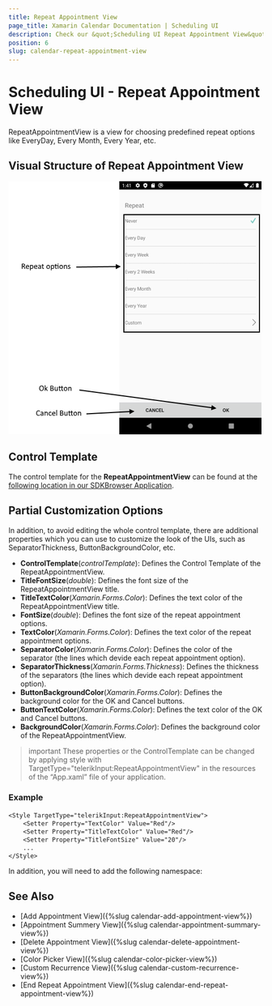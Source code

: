 ```yaml
---
title: Repeat Appointment View
page_title: Xamarin Calendar Documentation | Scheduling UI
description: Check our &quot;Scheduling UI Repeat Appointment View&quot; documentation article for Telerik Calendar for Xamarin control.
position: 6
slug: calendar-repeat-appointment-view
---
```


# Scheduling UI - Repeat Appointment View

RepeatAppointmentView is a view for choosing predefined repeat options like EveryDay, Every Month, Every Year, etc.

## Visual Structure of Repeat Appointment View

![Scheduling UI Repeat Appointment View](images/calendar-repeat-appointment-view.png)

## Control Template

The control template for the **RepeatAppointmentView** can be found at the [following location in our SDKBrowser Application](https://github.com/telerik/xamarin-forms-sdk/blob/master/XamarinSDK/SDKBrowser/SDKBrowser/Examples/CalendarControl/SchedulingCategory/SchedulingUIViews/RepeatAppointmentView.xaml).

## Partial Customization Options 

In addition, to avoid editing the whole control template, there are additional properties which you can use to customize the look of the UIs, such as SeparatorThickness, ButtonBackgroundColor, etc.  

* **ControlTemplate**(*controlTemplate*): Defines the Control Template of the RepeatAppointmentView.
* **TitleFontSize**(*double*): Defines the font size of the RepeatAppointmentView title.
* **TitleTextColor**(*Xamarin.Forms.Color*): Defines the text color of the RepeatAppointmentView title.
* **FontSize**(*double*): Defines the font size of the repeat appointment options.
* **TextColor**(*Xamarin.Forms.Color*): Defines the text color of the repeat appointment options.
* **SeparatorColor**(*Xamarin.Forms.Color*): Defines the color of the separator (the lines which devide each repeat appointment option).
* **SeparatorThickness**(*Xamarin.Forms.Thickness*): Defines the thickness of the separators (the lines which devide each repeat appointment option).
* **ButtonBackgroundColor**(*Xamarin.Forms.Color*): Defines the background color for the OK and Cancel buttons.
* **ButtonTextColor**(*Xamarin.Forms.Color*): Defines the text color of the OK and Cancel buttons.
* **BackgroundColor**(*Xamarin.Forms.Color*): Defines the background color of the RepeatAppointmentView.

>important These properties or the ControlTemplate can be changed by applying style with TargetType="telerikInput:RepeatAppointmentView" in the  resources of the “App.xaml” file of your application. 

### Example

```XAML
<Style TargetType="telerikInput:RepeatAppointmentView">
    <Setter Property="TextColor" Value="Red"/>
    <Setter Property="TitleTextColor" Value="Red"/>
    <Setter Property="TitleFontSize" Value="20"/>
	...
</Style>
```

In addition, you will need to add the following namespace: 

<snippet id='xmlns-telerikinput'/>

## See Also

* [Add Appointment View]({%slug calendar-add-appointment-view%})
* [Appointment Summery View]({%slug calendar-appointment-summary-view%})
* [Delete Appointment View]({%slug calendar-delete-appointment-view%})
* [Color Picker View]({%slug calendar-color-picker-view%})
* [Custom Recurrence View]({%slug calendar-custom-recurrence-view%})
* [End Repeat Appointment View]({%slug calendar-end-repeat-appointment-view%})

